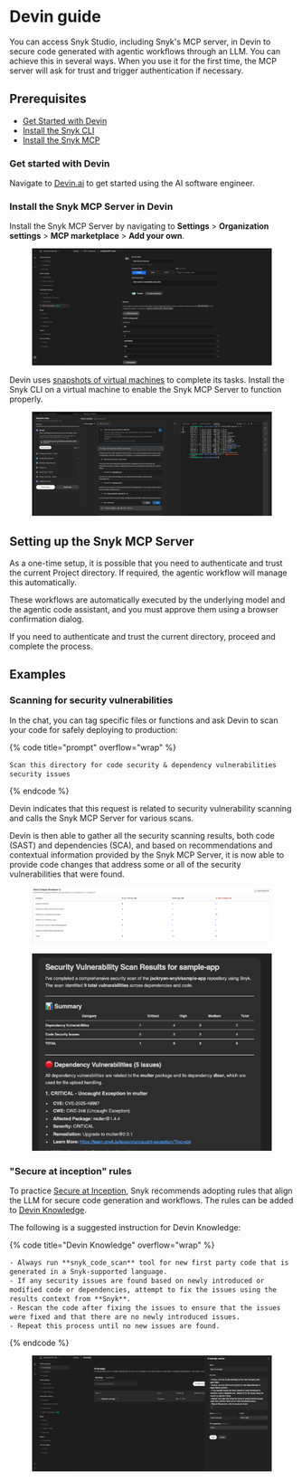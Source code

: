 # Devin guide

You can access Snyk Studio, including Snyk's MCP server, in Devin to secure code generated with agentic workflows through an LLM. You can achieve this in several ways. When you use it for the first time, the MCP server will ask for trust and trigger authentication if necessary.

## Prerequisites

* [Get Started with Devin](devin-guide.md#get-started-with-devin)
* [Install the Snyk CLI](../../../developer-tools/snyk-cli/install-or-update-the-snyk-cli/)
* [Install the Snyk MCP](devin-guide.md#install-the-snyk-mcp-server-in-devin)

### Get started with Devin

Navigate to [Devin.ai](https://devin.ai/) to get started using the AI software engineer.

### Install the Snyk MCP Server in Devin

Install the Snyk MCP Server by navigating to **Settings** > **Organization settings** > **MCP marketplace** > **Add your own**.

<figure><img src="../../../.gitbook/assets/image (385).png" alt=""><figcaption></figcaption></figure>

Devin uses [snapshots of virtual machines](https://docs.devin.ai/onboard-devin/repo-setup) to complete its tasks. Install the Snyk CLI on a virtual machine to enable the Snyk MCP Server to function properly.

<figure><img src="../../../.gitbook/assets/image (392).png" alt=""><figcaption></figcaption></figure>

## Setting up the Snyk MCP Server

As a one-time setup, it is possible that you need to authenticate and trust the current Project directory. If required, the agentic workflow will manage this automatically.

These workflows are automatically executed by the underlying model and the agentic code assistant, and you must approve them using a browser confirmation dialog.

If you need to authenticate and trust the current directory, proceed and complete the process.

## Examples

### Scanning for security vulnerabilities

In the chat, you can tag specific files or functions and ask Devin to scan your code for safely deploying to production:

{% code title="prompt" overflow="wrap" %}
```
Scan this directory for code security & dependency vulnerabilities security issues
```
{% endcode %}

Devin indicates that this request is related to security vulnerability scanning and calls the Snyk MCP Server for various scans.

Devin is then able to gather all the security scanning results, both code (SAST) and dependencies (SCA), and based on recommendations and contextual information provided by the Snyk MCP Server, it is now able to provide code changes that address some or all of the security vulnerabilities that were found.

<figure><img src="../../../.gitbook/assets/image (387).png" alt=""><figcaption></figcaption></figure>

<figure><img src="../../../.gitbook/assets/image (388).png" alt=""><figcaption></figcaption></figure>

### "Secure at inception" rules

To practice [Secure at Inception](../../../discover-snyk/getting-started/glossary.md#secure-at-inception), Snyk recommends adopting rules that align the LLM for secure code generation and workflows. The rules can be added to [Devin Knowledge](https://docs.devin.ai/product-guides/knowledge).

The following is a suggested instruction for Devin Knowledge:

{% code title="Devin Knowledge" overflow="wrap" %}
```
- Always run **snyk_code_scan** tool for new first party code that is generated in a Snyk-supported language.
- If any security issues are found based on newly introduced or modified code or dependencies, attempt to fix the issues using the results context from **Snyk**.
- Rescan the code after fixing the issues to ensure that the issues were fixed and that there are no newly introduced issues.
- Repeat this process until no new issues are found.
```
{% endcode %}

<figure><img src="../../../.gitbook/assets/image (390).png" alt=""><figcaption></figcaption></figure>
